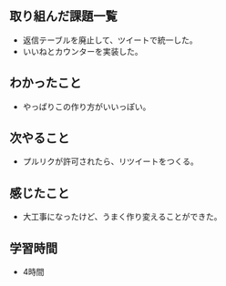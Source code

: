 ## 取り組んだ課題一覧
- 返信テーブルを廃止して、ツイートで統一した。
- いいねとカウンターを実装した。

## わかったこと
- やっぱりこの作り方がいいっぽい。

## 次やること
- プルリクが許可されたら、リツイートをつくる。

## 感じたこと
- 大工事になったけど、うまく作り変えることができた。

## 学習時間
- 4時間